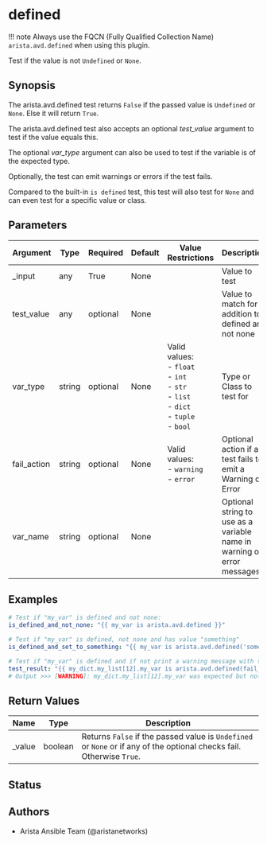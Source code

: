 <!--
  ~ Copyright (c) 2023 Arista Networks, Inc.
  ~ Use of this source code is governed by the Apache License 2.0
  ~ that can be found in the LICENSE file.
  -->

# defined

!!! note
    Always use the FQCN (Fully Qualified Collection Name) `arista.avd.defined` when using this plugin.

Test if the value is not <code>Undefined</code> or <code>None</code>.

## Synopsis

The arista.avd.defined test returns <code>False</code> if the passed value is <code>Undefined</code> or <code>None</code>. Else it will return <code>True</code>.

The arista.avd.defined test also accepts an optional <em>test\_value</em> argument to test if the value equals this.

The optional <em>var\_type</em> argument can also be used to test if the variable is of the expected type.

Optionally, the test can emit warnings or errors if the test fails.

Compared to the built\-in <code>is defined</code> test, this test will also test for <code>None</code> and can even test for a specific value or class.

## Parameters

| Argument | Type | Required | Default | Value Restrictions | Description |
| -------- | ---- | -------- | ------- | ------------------ | ----------- |
| _input | any | True | None |  | Value to test |
| test_value | any | optional | None |  | Value to match for in addition to defined and not none |
| var_type | string | optional | None | Valid values:<br>- <code>float</code><br>- <code>int</code><br>- <code>str</code><br>- <code>list</code><br>- <code>dict</code><br>- <code>tuple</code><br>- <code>bool</code> | Type or Class to test for |
| fail_action | string | optional | None | Valid values:<br>- <code>warning</code><br>- <code>error</code> | Optional action if a test fails to emit a Warning or Error |
| var_name | string | optional | None |  | Optional string to use as a variable name in warning or error messages |

## Examples

```yaml
# Test if "my_var" is defined and not none:
is_defined_and_not_none: "{{ my_var is arista.avd.defined }}"

# Test if "my_var" is defined, not none and has value "something"
is_defined_and_set_to_something: "{{ my_var is arista.avd.defined('something') }}"

# Test if "my_var" is defined and if not print a warning message with the variable name
test_result: "{{ my_dict.my_list[12].my_var is arista.avd.defined(fail_action='warning', var_name='my_dict.my_list[12].my_var' }}"
# Output >>> [WARNING]: my_dict.my_list[12].my_var was expected but not set. Output may be incorrect or incomplete!
```

## Return Values

| Name | Type | Description |
| ---- | ---- | ----------- |
| _value | boolean | Returns <code>False</code> if the passed value is <code>Undefined</code> or <code>None</code> or if any of the optional checks fail. Otherwise <code>True</code>. |

## Status

## Authors

- Arista Ansible Team (@aristanetworks)
